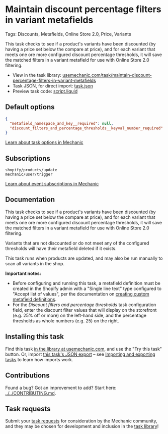 # Maintain discount percentage filters in variant metafields

Tags: Discounts, Metafields, Online Store 2.0, Price, Variants

This task checks to see if a product's variants have been discounted (by having a price set below the compare at price), and for each variant that meets one ore more configured discount percentage thresholds, it will save the matched filters in a variant metafield for use with Online Store 2.0 filtering.

* View in the task library: [usemechanic.com/task/maintain-discount-percentage-filters-in-variant-metafields](https://usemechanic.com/task/maintain-discount-percentage-filters-in-variant-metafields)
* Task JSON, for direct import: [task.json](../../tasks/maintain-discount-percentage-filters-in-variant-metafields.json)
* Preview task code: [script.liquid](./script.liquid)

## Default options

```json
{
  "metafield_namespace_and_key__required": null,
  "discount_filters_and_percentage_thresholds__keyval_number_required": null
}
```

[Learn about task options in Mechanic](https://docs.usemechanic.com/article/471-task-options)

## Subscriptions

```liquid
shopify/products/update
mechanic/user/trigger
```

[Learn about event subscriptions in Mechanic](https://docs.usemechanic.com/article/408-subscriptions)

## Documentation

This task checks to see if a product's variants have been discounted (by having a price set below the compare at price), and for each variant that meets one ore more configured discount percentage thresholds, it will save the matched filters in a variant metafield for use with Online Store 2.0 filtering.

Variants that are not discounted or do not meet any of the configured thresholds will have their metafield deleted if it exists.

This task runs when products are updated, and may also be run manually to scan all variants in the shop.

**Important notes:**
- Before configuring and running this task, a metafield definition must be created in the Shopify admin with a "Single line text" type configured to "Accept list of values", per the documentation on [creating custom metafield definitions](https://help.shopify.com/en/manual/metafields/metafield-definitions/creating-custom-metafield-definitions).
- For the _Discount filters and percentage thresholds_ task configuration field, enter the discount filter values that will display on the storefront (e.g. 25% off or more) on the left-hand side, and the percentage thresholds as whole numbers (e.g. 25) on the right.

## Installing this task

Find this task [in the library at usemechanic.com](https://usemechanic.com/task/maintain-discount-percentage-filters-in-variant-metafields), and use the "Try this task" button. Or, import [this task's JSON export](../../tasks/maintain-discount-percentage-filters-in-variant-metafields.json) – see [Importing and exporting tasks](https://docs.usemechanic.com/article/505-importing-and-exporting-tasks) to learn how imports work.

## Contributions

Found a bug? Got an improvement to add? Start here: [../../CONTRIBUTING.md](../../CONTRIBUTING.md).

## Task requests

Submit your [task requests](https://mechanic.canny.io/task-requests) for consideration by the Mechanic community, and they may be chosen for development and inclusion in the [task library](https://tasks.mechanic.dev/)!
